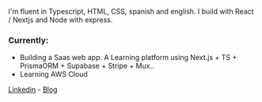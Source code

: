 
I'm fluent in Typescript, HTML, CSS, spanish and english. I build with React / Nextjs and Node with express.

### Currently:
- Building a Saas web app. A Learning platform using Next.js + TS + PrismaORM + Supabase + Stripe + Mux..
- Learning AWS Cloud

[Linkedin](https://www.linkedin.com/in/segundojuan/) - 
[Blog](https://segu.work)
